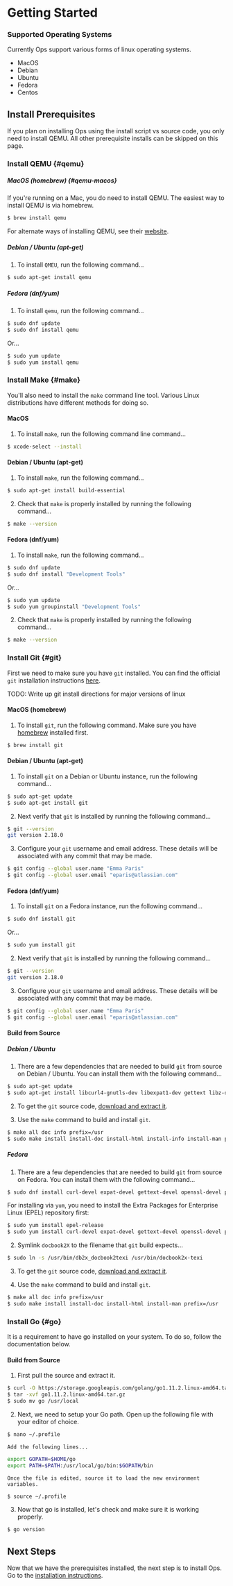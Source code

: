 Getting Started
===============

### Supported Operating Systems

Currently Ops support various forms of linux operating systems.
 * MacOS
 * Debian
 * Ubuntu
 * Fedora
 * Centos

## Install Prerequisites
If you plan on installing Ops using the install script vs source code, you
only need to install QEMU. All other prerequisite installs can be skipped on
this page.

### Install QEMU {#qemu}

##### MacOS (homebrew) {#qemu-macos}
If you're running on a Mac, you do need to install QEMU. The easiest way to
install QEMU is via homebrew.

```sh
$ brew install qemu
```

For alternate ways of installing QEMU, see their
[website](https://www.qemu.org/). 

##### Debian / Ubuntu (apt-get)

 1. To install `QMEU`, run the following command...

```sh
$ sudo apt-get install qemu
```

##### Fedora (dnf/yum)

 1. To install `qemu`, run the following command...

```sh
$ sudo dnf update
$ sudo dnf install qemu
```

Or...

```sh
$ sudo yum update
$ sudo yum install qemu
```

### Install Make {#make}
You'll also need to install the `make` command line tool. Various Linux
distributions have different methods for doing so.

#### MacOS

 1. To install `make`, run the following command line command...

```sh
$ xcode-select --install
```

#### Debian / Ubuntu (apt-get)

 1. To install `make`, run the following command...

```sh
$ sudo apt-get install build-essential
```

 2. Check that `make` is properly installed by running the following
    command...

```sh
$ make --version
```

#### Fedora (dnf/yum)

 1. To install `make`, run the following command...

```sh
$ sudo dnf update
$ sudo dnf install "Development Tools"
```

Or...

```sh
$ sudo yum update
$ sudo yum groupinstall "Development Tools"
```

 2. Check that `make` is properly installed by running the following
    command...

```sh
$ make --version
```

### Install Git {#git}
First we need to make sure you have `git` installed. You can find the official
`git` installation instructions
[here](https://git-scm.com/book/en/v2/Getting-Started-Installing-Git).

TODO: Write up git install directions for major versions of linux

#### MacOS (homebrew)

 1. To install `git`, run the following command. Make sure you have
    [homebrew](https://brew.sh/) installed first.

```sh
$ brew install git
```

#### Debian / Ubuntu (apt-get)

 1. To install `git` on a Debian or Ubuntu instance, run the following command...

```sh
$ sudo apt-get update
$ sudo apt-get install git
```

 2. Next verify that `git` is installed by running the following command...

```sh
$ git --version
git version 2.18.0
```

 3. Configure your `git` username and email address. These details will be
associated with any commit that may be made.

```sh
$ git config --global user.name "Emma Paris"
$ git config --global user.email "eparis@atlassian.com"
```

#### Fedora (dnf/yum)

 1. To install `git` on a Fedora instance, run the following command...

```sh
$ sudo dnf install git
```

Or...

```sh
$ sudo yum install git
```

 2. Next verify that `git` is installed by running the following command...

```sh
$ git --version
git version 2.18.0
```

 3. Configure your `git` username and email address. These details will be
associated with any commit that may be made.

```sh
$ git config --global user.name "Emma Paris"
$ git config --global user.email "eparis@atlassian.com"
```

#### Build from Source

##### Debian / Ubuntu

 1. There are a few dependencies that are needed to build `git` from source on
Debian / Ubuntu. You can install them with the following command...

```sh
$ sudo apt-get update
$ sudo apt-get install libcurl4-gnutls-dev libexpat1-dev gettext libz-dev libssl-dev asciidoc xmlto docbook2x
```

 2. To get the `git` source code, [download and extract
it](https://www.kernel.org/pub/software/scm/git/).

 3. Use the `make` command to build and install `git`.

```sh
$ make all doc info prefix=/usr
$ sudo make install install-doc install-html install-info install-man prefix=/usr
```

##### Fedora

 1. There are a few dependencies that are needed to build `git` from source on
Fedora. You can install them with the following command...

```sh
$ sudo dnf install curl-devel expat-devel gettext-devel openssl-devel perl-devel zlib-devel asciidoc xmlto docbook2X
```

For installing via `yum`, you need to install the Extra Packages for
Enterprise Linux (EPEL) repository first:

```sh
$ sudo yum install epel-release
$ sudo yum install curl-devel expat-devel gettext-devel openssl-devel perl-devel zlib-devel asciidoc xmlto docbook2X
```

 2. Symlink `docbook2X` to the filename that `git` build expects...

```sh
$ sudo ln -s /usr/bin/db2x_docbook2texi /usr/bin/docbook2x-texi
```

 3. To get the `git` source code, [download and extract
it](https://www.kernel.org/pub/software/scm/git/).

 4. Use the `make` command to build and install `git`.

```sh
$ make all doc info prefix=/usr
$ sudo make install install-doc install-html install-man prefix=/usr
```

### Install Go {#go}

It is a requirement to have go installed on your system. To do so, follow the
documentation below.

#### Build from Source

 1. First pull the source and extract it.

```sh
$ curl -O https://storage.googleapis.com/golang/go1.11.2.linux-amd64.tar.gz
$ tar -xvf go1.11.2.linux-amd64.tar.gz
$ sudo mv go /usr/local
```

 2. Next, we need to setup your Go path. Open up the following file with your
    editor of choice.

```sh
$ nano ~/.profile
```

    Add the following lines...

```sh
export GOPATH=$HOME/go
export PATH=$PATH:/usr/local/go/bin:$GOPATH/bin
```

    Once the file is edited, source it to load the new environment variables.

```sh
$ source ~/.profile
```

 3. Now that go is installed, let's check and make sure it is working
    properly.

```sh
$ go version
```

## Next Steps

Now that we have the prerequisites installed, the next step is to install Ops.
Go to the [installation instructions](installation.md).
